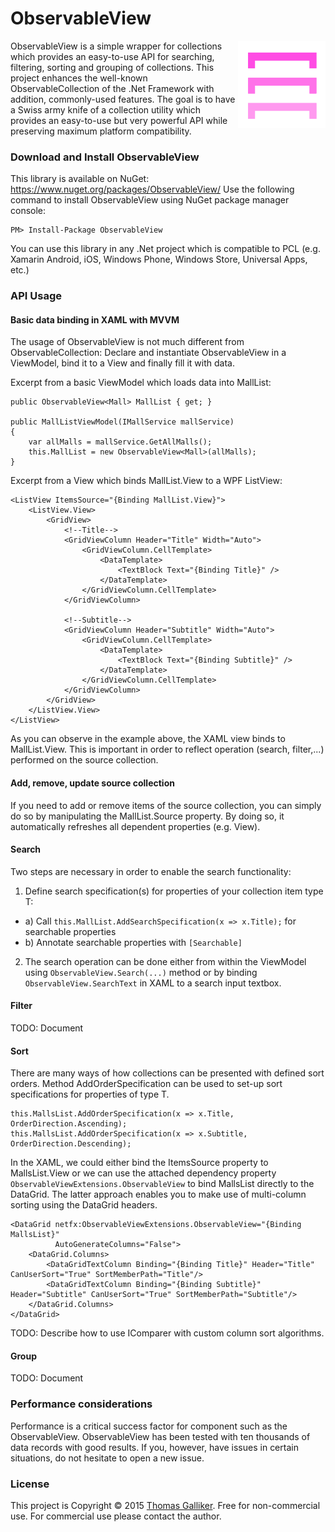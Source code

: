 # ObservableView
<img src="https://raw.githubusercontent.com/thomasgalliker/ObservableView/master/logo_gradient.png" alt="ObservableView" align="right" height="140">
ObservableView is a simple wrapper for collections which provides an easy-to-use API for searching, filtering, sorting and grouping of collections. This project enhances the well-known ObservableCollection of the .Net Framework with addition, commonly-used features. The goal is to have a Swiss army knife of a collection utility which provides an easy-to-use but very powerful API while preserving maximum platform compatibility.

### Download and Install ObservableView
This library is available on NuGet: https://www.nuget.org/packages/ObservableView/
Use the following command to install ObservableView using NuGet package manager console:

    PM> Install-Package ObservableView

You can use this library in any .Net project which is compatible to PCL (e.g. Xamarin Android, iOS, Windows Phone, Windows Store, Universal Apps, etc.)

### API Usage
#### Basic data binding in XAML with MVVM
The usage of ObservableView is not much different from ObservableCollection: Declare and instantiate ObservableView<T> in a ViewModel, bind it to a View and finally fill it with data.

Excerpt from a basic ViewModel which loads data into MallList:
```
public ObservableView<Mall> MallList { get; }

public MallListViewModel(IMallService mallService)
{
	var allMalls = mallService.GetAllMalls();
	this.MallList = new ObservableView<Mall>(allMalls);
}
```

Excerpt from a View which binds MallList.View to a WPF ListView:
```
<ListView ItemsSource="{Binding MallList.View}">
	<ListView.View>
		<GridView>
			<!--Title-->
			<GridViewColumn Header="Title" Width="Auto">
				<GridViewColumn.CellTemplate>
					<DataTemplate>
						<TextBlock Text="{Binding Title}" />
					</DataTemplate>
				</GridViewColumn.CellTemplate>
			</GridViewColumn>

			<!--Subtitle-->
			<GridViewColumn Header="Subtitle" Width="Auto">
				<GridViewColumn.CellTemplate>
					<DataTemplate>
						<TextBlock Text="{Binding Subtitle}" />
					</DataTemplate>
				</GridViewColumn.CellTemplate>
			</GridViewColumn>
		</GridView>
	</ListView.View>
</ListView>
```

As you can observe in the example above, the XAML view binds to MallList.View. This is important in order to reflect operation (search, filter,...) performed on the source collection.

#### Add, remove, update source collection
If you need to add or remove items of the source collection, you can simply do so by manipulating the MallList.Source property. By doing so, it automatically refreshes all dependent properties (e.g. View).

#### Search
Two steps are necessary in order to enable the search functionality:

1) Define search specification(s) for properties of your collection item type T:
- a) Call ```this.MallList.AddSearchSpecification(x => x.Title);``` for searchable properties
- b) Annotate searchable properties with ```[Searchable]``` 

2) The search operation can be done either from within the ViewModel using ```ObservableView.Search(...)``` method or by binding ```ObservableView.SearchText``` in XAML to a search input textbox.

#### Filter
TODO: Document

#### Sort
There are many ways of how collections can be presented with defined sort orders. Method AddOrderSpecification can be used to set-up sort specifications for properties of type T.
```
this.MallsList.AddOrderSpecification(x => x.Title, OrderDirection.Ascending);
this.MallsList.AddOrderSpecification(x => x.Subtitle, OrderDirection.Descending);
```

In the XAML, we could either bind the ItemsSource property to MallsList.View or we can use the attached dependency property ```ObservableViewExtensions.ObservableView``` to bind MallsList directly to the DataGrid. The latter approach enables you to make use of multi-column sorting using the DataGrid headers.
```
<DataGrid netfx:ObservableViewExtensions.ObservableView="{Binding MallsList}"
		  AutoGenerateColumns="False">
	<DataGrid.Columns>
		<DataGridTextColumn Binding="{Binding Title}" Header="Title" CanUserSort="True" SortMemberPath="Title"/>
		<DataGridTextColumn Binding="{Binding Subtitle}" Header="Subtitle" CanUserSort="True" SortMemberPath="Subtitle"/>
	</DataGrid.Columns>
</DataGrid>
```

TODO: Describe how to use IComparer with custom column sort algorithms.

#### Group
TODO: Document

### Performance considerations
Performance is a critical success factor for component such as the ObservableView. ObservableView has been tested with ten thousands of data records with good results. If you, however, have issues in certain situations, do not hesitate to open a new issue.

### License
This project is Copyright &copy; 2015 [Thomas Galliker](https://ch.linkedin.com/in/thomasgalliker). Free for non-commercial use. For commercial use please contact the author.
